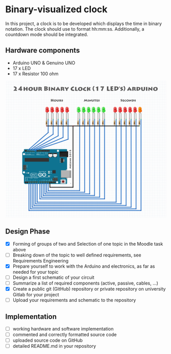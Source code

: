 # Binary-visualized clock

In this project, a clock is to be developed which displays the time in binary notation. The clock should use to format hh:mm:ss. Additionally, a countdown mode should be integrated.

## Hardware components

* Arduino UNO & Genuino UNO
* 17 x LED
* 17 x Resistor 100 ohm

![board](docs/board.png)

## Design Phase

- [x] Forming of groups of two and Selection of one topic in the Moodle task above
- [ ] Breaking down of the topic to well defined requirements, see Requirements Engineering
- [x] Prepare yourself to work with the Arduino and electronics, as far as needed for your topic
- [ ] Design a first schematic of your circuit
- [ ] Summarize a list of required components (active, passive, cables, ...)
- [x] Create a public git (GitHub) repository or private repository on university Gitlab for your project
- [ ] Upload your requirements and schematic to the repository

## Implementation

- [ ] working hardware and software implementation
- [ ] commented and correctly formatted source code
- [ ] uploaded source code on GitHub
- [ ] detailed README.md in your repository
